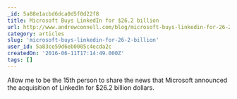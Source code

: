 ```yaml
---
_id: 5a88e1acbd6dca0d5f0d22f8
title: Microsoft Buys LinkedIn for $26.2 billion
url: http://www.andrewconnell.com/blog/microsoft-buys-linkedin-for-26-2-b-i-l-l-i-o-n
category: articles
slug: 'microsoft-buys-linkedin-for-26-2-billion'
user_id: 5a83ce59d6eb0005c4ecda2c
createdOn: '2016-06-11T17:14:49.000Z'
tags: []
---
```


Allow me to be the 15th person to share the news that Microsoft announced the acquisition of LinkedIn for $26.2 billion dollars.
